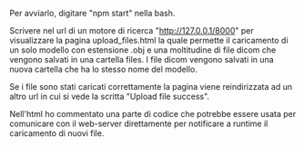Per avviarlo, digitare "npm start" nella bash.

Scrivere nel url di un motore di ricerca "http://127.0.0.1/8000"
per visualizzare la pagina upload_files.html la quale permette 
il caricamento di un solo modello con estensione .obj e una moltitudine di file dicom
che vengono salvati in una cartella files. I file dicom vengono salvati in una 
nuova cartella che ha lo stesso nome del modello.

Se i file sono stati caricati correttamente la pagina viene reindirizzata ad un altro url
in cui si vede la scritta "Upload file success".

Nell'html ho commentato una parte di codice che potrebbe essere usata per comunicare con il web-server
direttamente per notificare a runtime il caricamento di nuovi file.